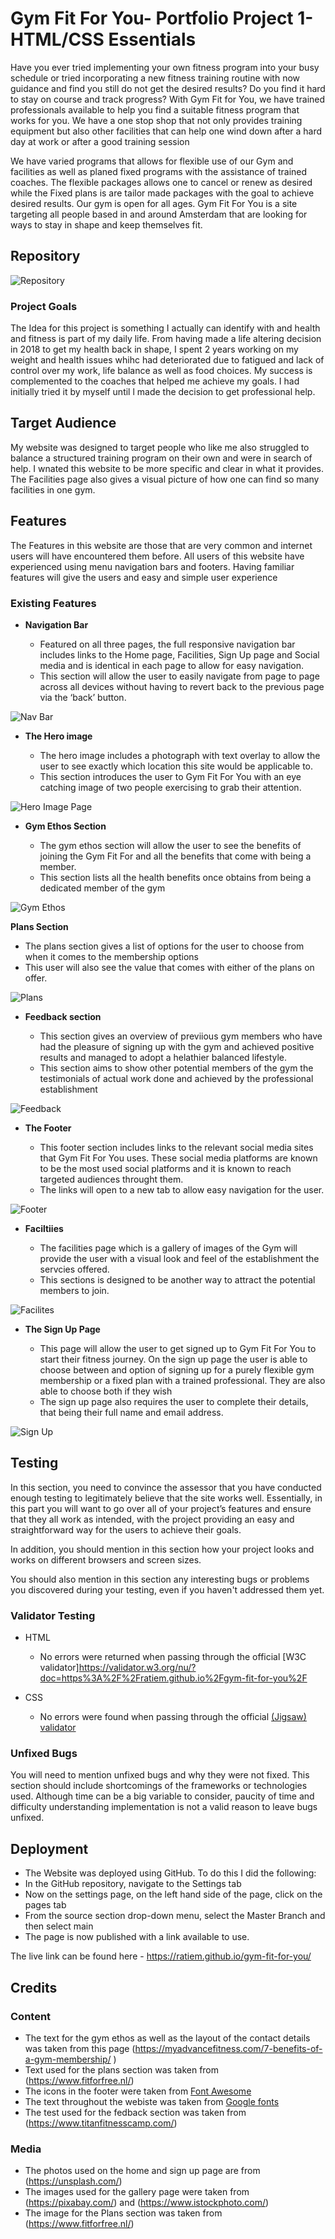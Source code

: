 # Gym Fit For You- Portfolio Project 1- HTML/CSS Essentials

Have you ever tried implementing your own fitness program into your busy schedule or tried incorporating a new fitness training routine with now guidance and find you still do not get the desired results? Do you find it hard to stay on course and track progress? With Gym Fit for You, we have trained professionals available to help you find a suitable fitness program that works for you. We have a one stop shop that not only provides training equipment but also other facilities that can help one wind down after a hard day at work or after a good training session

We have varied programs that allows for flexible use of our Gym and facilities as well as planed fixed programs with the assistance of trained coaches.
The flexible packages allows one to cancel or renew as desired while the Fixed plans is are tailor made packages with the goal to achieve desired results. 
Our gym is open for all ages. Gym Fit For You is a site targeting all people based in and around Amsterdam that are looking for ways to stay in shape and keep themselves fit.


## Repository 
![Repository](https://github.com/Ratiem/gym-fit-for-you)

### Project Goals
The Idea for this project is something I actually can identify with and health and fitness is part of my daily life. From having made a life altering decision in 2018
to get my health back in shape, I spent 2 years working on my weight and health issues whihc had deteriorated due to fatigued and lack of control over my work, life balance as well as food choices. My success is complemented to the coaches that helped me achieve my goals. I had initially tried it by myself until l made the decision to get professional help. 

## Target Audience
My website was designed to target people who like me also struggled to balance a structured training program on their own and were in search of help. I wnated this website to be more specific and clear in what it provides. The Facilities page also gives a visual picture of how one can find so many facilities in one gym.

## Features 

The Features in this website are those that are very common and internet users will have encountered them before. All users of this website have experienced using menu navigation bars and footers. Having familiar features will give the users and easy and simple user experience

### Existing Features

- __Navigation Bar__

  - Featured on all three pages, the full responsive navigation bar includes links to the Home page, Facilities, Sign Up page and Social media  and is identical in each 
    page to allow for easy navigation.
  - This section will allow the user to easily navigate from page to page across all devices without having to revert back to the previous page via the ‘back’ button. 

![Nav Bar](https://github.com/lucyrush/readme-template/blob/master/media/love_running_nav.png)

- __The Hero image__

  - The hero image includes a photograph with text overlay to allow the user to see exactly which location this site would be applicable to. 
  - This section introduces the user to Gym Fit For You with an eye catching image of two people exercising to grab their attention.

![Hero Image Page](https://github.com/lucyrush/readme-template/blob/master/media/love_running_landing.png)

- __Gym Ethos Section__

  - The gym ethos section will allow the user to see the benefits of joining the Gym Fit For and all the benefits that come with being a member. 
  - This section lists all the health benefits once obtains from being a dedicated member of the gym

![Gym Ethos](https://github.com/lucyrush/readme-template/blob/master/media/love_running_ethos.png)

 __Plans Section__

  - The plans section gives a list of options for the user to choose from when it comes to the membership options
  - This user will also see the value that comes with either of the plans on offer. 

![Plans](https://github.com/lucyrush/readme-template/blob/master/media/love_running_ethos.png)

- __Feedback section__

  - This section gives an overview of previious gym members who have had the pleasure of signing up with the gym and achieved positive results and managed to adopt a 
    helathier balanced lifestyle.
  - This section aims to show other potential members of the gym the testimonials of actual work done and achieved by the professional establishment

![Feedback](https://github.com/lucyrush/readme-template/blob/master/media/love_running_times.png)

- __The Footer__ 

  - This footer section includes links to the relevant social media sites that Gym Fit For You uses. These social media platforms are known to be the most used 
    social platforms and it is known to reach targeted audiences throught them. 
  - The links will open to a new tab to allow easy navigation for the user. 
  
  

![Footer](https://github.com/lucyrush/readme-template/blob/master/media/love_running_footer.png)

- __Faciltiies__

  - The facilities page which is a gallery of images of the Gym  will provide the user with a visual look and feel of the establishment the servcies offered. 
  - This sections is designed to be another way to attract the potential members to join. 

![Facilites](https://github.com/lucyrush/readme-template/blob/master/media/love_running_gallery.png)

- __The Sign Up Page__

  - This page will allow the user to get signed up to Gym Fit For You to start their fitness journey. On the sign up page the user is able to choose between and 
    option of signing up for a purely flexible gym membership or a fixed plan with a trained professional. They are also able to choose both if they wish
  - The sign up page also requires the user to complete their details, that being their full name and email address. 

![Sign Up](https://github.com/lucyrush/readme-template/blob/master/media/love_running_signup.png)


## Testing 

In this section, you need to convince the assessor that you have conducted enough testing to legitimately believe that the site works well. Essentially, in this part you will want to go over all of your project’s features and ensure that they all work as intended, with the project providing an easy and straightforward way for the users to achieve their goals.

In addition, you should mention in this section how your project looks and works on different browsers and screen sizes.

You should also mention in this section any interesting bugs or problems you discovered during your testing, even if you haven't addressed them yet.


### Validator Testing 

- HTML
  - No errors were returned when passing through the official [W3C validator]https://validator.w3.org/nu/?doc=https%3A%2F%2Fratiem.github.io%2Fgym-fit-for-you%2F
  
- CSS
  - No errors were found when passing through the official [(Jigsaw) validator](https://jigsaw.w3.org/css-validator/validator?uri=https%3A%2F%2Fvalidator.w3.org%2Fnu%2F%3Fdoc%3Dhttps%253A%252F%252Fcode-institute-org.github.io%252Flove-running-2.0%252Findex.html&profile=css3svg&usermedium=all&warning=1&vextwarning=&lang=en#css)

### Unfixed Bugs

You will need to mention unfixed bugs and why they were not fixed. This section should include shortcomings of the frameworks or technologies used. Although time can be a big variable to consider, paucity of time and difficulty understanding implementation is not a valid reason to leave bugs unfixed. 

## Deployment

  - The Website was deployed using GitHub. To do this I did the following: 
  - In the GitHub repository, navigate to the Settings tab 
  - Now on the settings page, on the left hand side of the page, click on the pages tab
  - From the source section drop-down menu, select the Master Branch and then select main
  - The page is now published with a link available to use. 

The live link can be found here - https://ratiem.github.io/gym-fit-for-you/


## Credits 

### Content 

- The text for the gym ethos  as well as the layout of the contact details was taken from this page (https://myadvancefitness.com/7-benefits-of-a-gym-membership/ )
- Text used for the plans section was taken from (https://www.fitforfree.nl/)
- The icons in the footer were taken from [Font Awesome](https://fontawesome.com/)
- The text throughout the webiste was taken from [Google fonts](https://fonts.google.com/)
- The test used for the fedback section was taken from (https://www.titanfitnesscamp.com/)

### Media

- The photos used on the home and sign up page are from (https://unsplash.com/)
- The images used for the gallery page were taken from (https://pixabay.com/) and (https://www.istockphoto.com/)
- The image for the Plans section was taken from (https://www.fitforfree.nl/)



